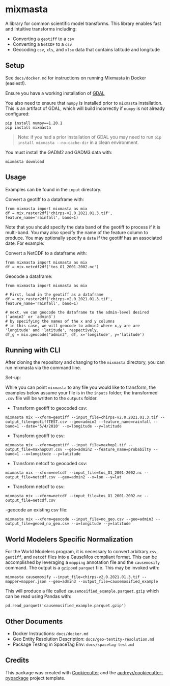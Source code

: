 # mixmasta

A library for common scientific model transforms. This library enables fast and intuitive transforms including:

* Converting a `geotiff` to a `csv`
* Converting a `NetCDF` to a `csv`
* Geocoding `csv`, `xls`, and `xlsx` data that contains latitude and longitude


## Setup

See `docs/docker.md` for instructions on running Mixmasta in Docker (easiest!).

Ensure you have a working installation of [GDAL](https://trac.osgeo.org/gdal/wiki/FAQInstallationAndBuilding#FAQ-InstallationandBuilding)

You also need to ensure that `numpy` is installed prior to `mixmasta` installation. This is an artifact of GDAL, which will build incorrectly if `numpy` is not already configured:

```
pip install numpy==1.20.1
pip install mixmasta
```

> Note: if you had a prior installation of GDAL you may need to run `pip install mixmasta --no-cache-dir` in a clean environment.

You must install the GADM2 and GADM3 data with:

```
mixmasta download
```

## Usage


Examples can be found in the `input` directory.

Convert a geotiff to a dataframe with:

```
from mixmasta import mixmasta as mix
df = mix.raster2df('chirps-v2.0.2021.01.3.tif', feature_name='rainfall', band=1)
```

Note that you should specify the data band of the geotiff to process if it is multi-band. You may also specify the name of the feature column to produce. You may optionally specify a `date` if the geotiff has an associated date. For example:

Convert a NetCDF to a dataframe with:

```
from mixmasta import mixmasta as mix
df = mix.netcdf2df('tos_O1_2001-2002.nc')
```

Geocode a dataframe:

```
from mixmasta import mixmasta as mix

# First, load in the geotiff as a dataframe
df = mix.raster2df('chirps-v2.0.2021.01.3.tif', feature_name='rainfall', band=1)

# next, we can geocode the dataframe to the admin-level desired (`admin2` or `admin3`)
# by specifying the names of the x and y columns
# in this case, we will geocode to admin2 where x,y are are 'longitude' and 'latitude', respectively.
df_g = mix.geocode("admin2", df, x='longitude', y='latitude')
```

## Running with CLI

After cloning the repository and changing to the `mixmasta` directory, you can run mixmasta via the command line.

Set-up:

While you can point `mixmasta` to any file you would like to transform, the examples below assume your file is in the `inputs` folder; the transformed `.csv` file will be written to the `outputs` folder.

- Transform geotiff to geocoded csv:
```
mixmasta mix --xform=geotiff --input_file=chirps-v2.0.2021.01.3.tif --output_file=geotiffTEST.csv --geo=admin2 --feature_name=rainfall --band=1 --date='5/4/2010' --x=longitude --y=latitude
```

- Transform geotiff to csv:
```
mixmasta mix --xform=geotiff --input_file=maxhop1.tif --output_file=maxhopOUT.csv --geo=admin2 --feature_name=probabilty --band=1 --x=longitude --y=latitude
```

- Transform netcdf to geocoded csv:

```
mixmasta mix --xform=netcdf --input_file=tos_O1_2001-2002.nc --output_file=netcdf.csv --geo=admin2 --x=lon --y=lat
```

- Transform netcdf to csv:
```
mixmasta mix --xform=netcdf --input_file=tos_O1_2001-2002.nc --output_file=netcdf.csv
```

-geocode an existing csv file:

```
mixmasta mix --xform=geocode --input_file=no_geo.csv --geo=admin3 --output_file=geoed_no_geo.csv --x=longitude --y=latitude
```

## World Modelers Specific Normalization

For the World Modelers program, it is necessary to convert arbitrary `csv`, `geotiff`, and `netcdf` files into a CauseMos compliant format. This can be accomplished by leveraging a `mapping` annotation file and the `causemosify` command. The output is a `gzipped` `parquet` file. This may be invoked with:

```
mixmasta causemosify --input_file=chirps-v2.0.2021.01.3.tif --mapper=mapper.json --geo=admin3 --output_file=causemosified_example
```

This will produce a file called `causemosified_example.parquet.gzip` which can be read using Pandas with:

```
pd.read_parquet('causemosified_example.parquet.gzip')
```

## Other Documents
- Docker Instructions: `docs/docker.md`
- Geo Entity Resolution Description: `docs/geo-tentity-resolution.md`
- Package Testing in SpaceTag Env: `docs/spacetag-test.md`

## Credits

This package was created with [Cookiecutter](https://github.com/audreyr/cookiecutter) and the [audreyr/cookiecutter-pypackage](https://github.com/audreyr/cookiecutter-pypackage) project template.
